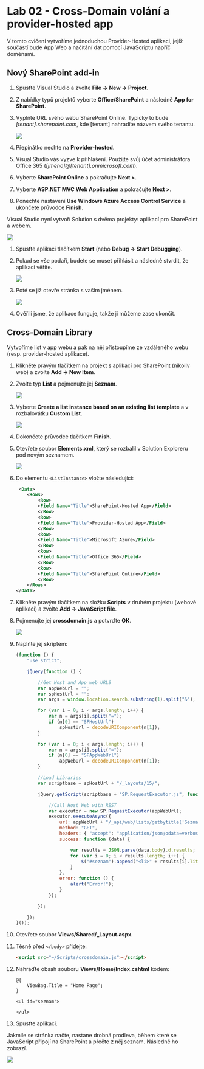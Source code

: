 Lab 02 - Cross-Domain volání a provider-hosted app
===

V tomto cvičení vytvoříme jednoduchou Provider-Hosted aplikaci, jejíž součástí bude App Web a načítání dat pomocí JavaScriptu napříč doménami.

## Nový SharePoint add-in

1. Spusťte Visual Studio a zvolte **File &rarr; New &rarr; Project**.
1. Z nabídky typů projektů vyberte **Office/SharePoint** a následně **App for SharePoint**.
1. Vyplňte URL svého webu SharePoint Online. Typicky to bude *[tenant].sharepoint.com*, kde [tenant] nahradíte názvem svého tenantu.

	![](Images/lab02-01.png)
	
1. Přepínátko nechte na **Provider-hosted**.
1. Visual Studio vás vyzve k přihlášení. Použijte svůj účet administrátora Office 365 (*[jméno]@[tenant].onmicrosoft.com*).
1. Vyberte **SharePoint Online** a pokračujte **Next >**.
1. Vyberte **ASP.NET MVC Web Application** a pokračujte **Next >**.
1. Ponechte nastavení **Use Windows Azure Access Control Service** a ukončete průvodce **Finish**.

Visual Studio nyní vytvoří Solution s dvěma projekty: aplikací pro SharePoint a webem.

![](Images/lab02-02.png)

1. Spusťte aplikaci tlačítkem **Start** (nebo **Debug &rarr; Start Debugging**).
1. Pokud se vše podaří, budete se muset přihlásit a následně stvrdit, že aplikaci věříte.

	![](Images/lab02-03.png)
	
1. Poté se již otevře stránka s vaším jménem.

	![](Images/lab02-04.png)
	
1. Ověřili jsme, že aplikace funguje, takže ji můžeme zase ukončit.

## Cross-Domain Library

Vytvoříme list v app webu a pak na něj přistoupíme ze vzdáleného webu (resp. provider-hosted aplikace).

1. Klikněte pravým tlačítkem na projekt s aplikací pro SharePoint (nikoliv web) a zvolte **Add &rarr; New Item**.
1. Zvolte typ **List** a pojmenujte jej **Seznam**.

	![](Images/lab02-05.png)

1. Vyberte **Create a list instance based on an existing list template** a v rozbalovátku **Custom List**.

	![](Images/lab02-06.png)
	
1. Dokončete průvodce tlačítkem **Finish**.
1. Otevřete soubor **Elements.xml**, který se rozbalil v Solution Exploreru pod novým seznamem.

	![](Images/lab02-07.png)
	
1. Do elementu `<ListInstance>` vložte následující:

	```xml
	 <Data>
		<Rows>
			<Row>
			<Field Name="Title">SharePoint-Hosted App</Field>
			</Row>
			<Row>
			<Field Name="Title">Provider-Hosted App</Field>
			</Row>
			<Row>
			<Field Name="Title">Microsoft Azure</Field>
			</Row>
			<Row>
			<Field Name="Title">Office 365</Field>
			</Row>
			<Row>
			<Field Name="Title">SharePoint Online</Field>
			</Row>
		</Rows>
	</Data>
	```
	
1. Klikněte pravým tlačítkem na složku **Scripts** v druhém projektu (webové aplikaci) a zvolte **Add &rarr; JavaScript file**.
1. Pojmenujte jej **crossdomain.js** a potvrďte **OK**.

	![](Images/lab02-08.png)

1. Naplňte jej skriptem:

	```javascript
	(function () {
		"use strict";
	
		jQuery(function () {
	
			//Get Host and App web URLS
			var appWebUrl = "";
			var spHostUrl = "";
			var args = window.location.search.substring(1).split("&");
	
			for (var i = 0; i < args.length; i++) {
				var n = args[i].split("=");
				if (n[0] == "SPHostUrl")
					spHostUrl = decodeURIComponent(n[1]);
			}
	
			for (var i = 0; i < args.length; i++) {
				var n = args[i].split("=");
				if (n[0] == "SPAppWebUrl")
					appWebUrl = decodeURIComponent(n[1]);
			}
	
			//Load Libraries
			var scriptbase = spHostUrl + "/_layouts/15/";
	
			jQuery.getScript(scriptbase + "SP.RequestExecutor.js", function (data) {
	
				//Call Host Web with REST
				var executor = new SP.RequestExecutor(appWebUrl);
				executor.executeAsync({
					url: appWebUrl + "/_api/web/lists/getbytitle('Seznam')/items",
					method: "GET",
					headers: { "accept": "application/json;odata=verbose" },
					success: function (data) {
	
						var results = JSON.parse(data.body).d.results;
						for (var i = 0; i < results.length; i++) {
							$("#seznam").append("<li>" + results[i].Title + "</li>");
						}
					},
					error: function () {
						alert("Error!");
					}
				});
	
			});
	
		});
	}());
	```

1. Otevřete soubor **Views/Shared/_Layout.aspx**.
1. Těsně před `</body>` přidejte:

	```html
	<script src="~/Scripts/crossdomain.js"></script>
	```
	
1. Nahraďte obsah souboru **Views/Home/Index.cshtml** kódem:

	```
	@{
		ViewBag.Title = "Home Page";
	}
	
	<ul id="seznam">
	
	</ul>
	```

1. Spusťte aplikaci.

Jakmile se stránka načte, nastane drobná prodleva, během které se JavaScript připojí na SharePoint a přečte z něj seznam. Následně ho zobrazí.

![](Images/lab02-09.png)
